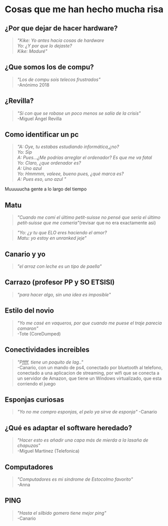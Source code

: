 # Cosas que me han hecho mucha risa

## ¿Por que dejar de hacer hardware? 
>*"Kike: Yo antes hacía cosas de hardware  
Yo: ¿Y por que lo dejaste?  
Kike: Maduré"*

## ¿Que somos los de compu?  
> *"Los de compu sois telecos frustrados"*  
-Anónimo 2018  

## ¿Revilla?
> *"Si con que se robase un poco menos se salía de la crisis"*   
-Miguel Ángel Revilla

## Como identificar un pc
>*"A: Oye, tu estabas estudiando informática,¿no?  
Yo: Sip  
A: Pues...¿Me podrías arreglar el ordenador? Es que me va fatal  
Yo: Claro, ¿que ordenador es?  
A: Uno azul  
Yo: Hmmmm, valeee, bueno pues, ¿qué marca es?  
A: Pues eso, uno azul  "*
  
Muuuuucha gente a lo largo del tiempo  

## Matu
>*"Cuando me comí el último petit-suisse no pensé que sería el último petit-suisse que me comeria"*(revisar que no era exactamente asi)  

>*"Yo: ¿y tu que ELO eres haciendo el amor?  
Matu: yo estoy en unranked jeje"*

## Canario y yo
>*"el arroz con leche es un tipo de paella"*

## Carrazo (profesor PP y SO ETSISI)
>*"para hacer algo, sin una idea es imposible"*  

## Estilo del novio
>*"Yo me casé en vaqueros, por que cuando me puese el traje parecia camaron"*  
-Tote (CoreDumped)

## Conectividades increibles
> *"Pffff, tiene un poquito de lag.."*  
-Canario, con un mando de ps4, conectado por bluetooth al telefono, conectado a una aplicacion de streaming, por wifi que se conecta a un servidor de Amazon, que tiene un Windows virtualizado, que esta corriendo el juego

## Esponjas curiosas
> *"Yo no me compro esponjas, el pelo ya sirve de esponja"*
-Canario

## ¿Qué es adaptar el software heredado? 
> *"Hacer esto es añadir una capa más de mierda a la lasaña de chapuzas"*   
-Miguel Martinez (Telefonica)

## Computadores
> *"Computadores es mi sindrome de Estocolmo favorito"*  
-Anna

## PING
> *"Hasta el silbido gomero tiene mejor ping"*  
-Canario
